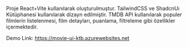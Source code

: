 Proje React+Vite kullanılarak oluşturulmuştur.
TailwindCSS ve ShadcnUı Kütüphanesi kullanılarak dizayn edilmiştir.
TMDB API kullanılarak populer filmlerin listelenmesi, film detayları, puanlama, filtreleme gibi özellikler içermektedir.

Demo Link:
https://movie-ui-ktb.azurewebsites.net
